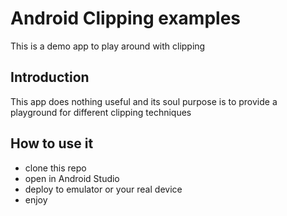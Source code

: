 Android Clipping examples
============================================================================

This is a demo app to play around with clipping

Introduction
------------

This app does nothing useful and its soul purpose is to provide a playground for different clipping techniques

How to use it
-------------

- clone this repo
- open in Android Studio
- deploy to emulator or your real device
- enjoy
